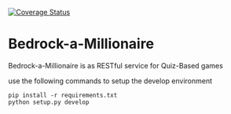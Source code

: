 [![Coverage Status](https://coveralls.io/repos/github/giobart/Bedrock-a-Millionaire/badge.svg?branch=master)](https://coveralls.io/github/giobart/Bedrock-a-Millionaire?branch=master)
# Bedrock-a-Millionaire
Bedrock-a-Millionaire is as RESTful service for Quiz-Based games

use the following commands to setup the develop environment

```
pip install -r requirements.txt
python setup.py develop
```


